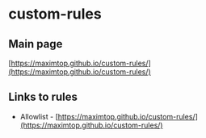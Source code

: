 # custom-rules
## Main page
[https://maximtop.github.io/custom-rules/](https://maximtop.github.io/custom-rules/)

## Links to rules
* Allowlist - [https://maximtop.github.io/custom-rules/](https://maximtop.github.io/custom-rules/)
